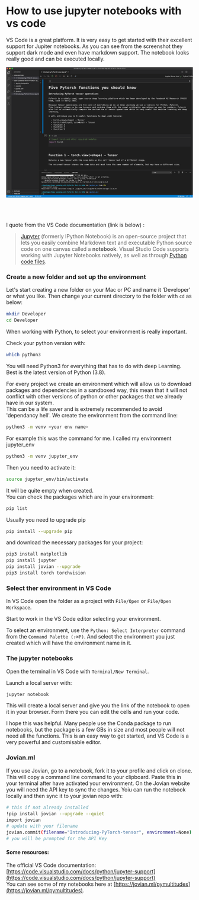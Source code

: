# How to use jupyter notebooks with vs code


VS Code is a great platform. It is very easy to get started with their excellent support for Jupiter notebooks. As you can see from the screenshot they support dark mode and even have markdown support. The notebook looks really good and can be executed locally. 


<p align="center">
  <img src="/images/vs/image1.png"  width="750"  title="vs code">&nbsp;&nbsp;&nbsp;&nbsp;&nbsp;
</p>  
<br>

I quote from the VS Code documentation (link is below) :

> [Jupyter](http://jupyter-notebook.readthedocs.io/en/latest/) (formerly IPython Notebook) is an open-source project that lets you easily combine Markdown text and executable Python source code on one canvas called a **notebook**. Visual Studio Code supports working with Jupyter Notebooks natively, as well as through [Python code files](https://code.visualstudio.com/docs/python/jupyter-support-py).


### Create a new folder and set up the environment

Let's start creating a new folder on your Mac or PC and name it ‘Developer’ or what you like. Then change your current directory to the folder with `cd` as below:

```bash
mkdir Developer
cd Developer
```

When working with Python, to select your environment is really important. 

Check your python version with:

```bash
which python3
```

You will need Python3 for everything that has to do with deep Learning. Best is the latest version of Python (3.8).

For every project we create an environment which will allow us to download packages and dependencies in a sandboxed way, this mean that it will not conflict with other versions of python or other packages that we already have in our system.  
This can be a life saver and is extremely recommended to avoid 'dependancy hell'.
We create the environment from the command line:

```bash
python3 -m venv <your env name>
```

For example this was the command for me. I called my environment jupyter_env

```bash
python3 -m venv jupyter_env
```

Then you need to activate it:

```bash
source jupyter_env/bin/activate
```
It will be quite empty when created.  
You can check the packages which are in your environment:

```bash
pip list
```

Usually you need to upgrade pip
```bash
pip install --upgrade pip
```

and download the necessary packages for your project:

```bash
pip3 install matplotlib
pip install jupyter
pip install jovian --upgrade
pip3 install torch torchvision
```

### Select ther environment in VS Code

In VS Code open the folder as a project with `File/Open` or `File/Open Workspace`.  

Start to work in the VS Code editor selecting your environment.

To select an environment, use the `Python: Select Interpreter` command from the `Command Palette (⇧⌘P)`. And select the environment you just created which will have the environment name in it.

### The jupyter notebooks

Open the terminal in VS Code with `Terminal/New Terminal`.  

Launch a local server with:

```bash
jupyter notebook
```



This will create a local server and give you the link of the notebook to open it in your browser. Form there you can edit the cells and run your code.

I hope this was helpful. Many people use the Conda package to run notebooks, but the package is a few GBs in size and most people will not need all the functions. This is an easy way to get started, and VS Code is a very powerful and customisable editor.

### Jovian.ml

If you use Jovian, go to a notebook, fork it to your profile and click on clone. This will copy a command line command to your clipboard. 
Paste this in your terminal after have activated your environment. On the Jovian website you will need the API key to sync the changes. Yoiu can run the notebook locally and then sync it to your jovian repo with:

```bash
# this if not already installed
!pip install jovian --upgrade --quiet
import jovian
# update with your filename
jovian.commit(filename="Introducing-PyTorch-tensor", environment=None)
# you will be prompted for the API Key
```


#### Some resources:

The official VS Code documentation: [https://code.visualstudio.com/docs/python/jupyter-support](https://code.visualstudio.com/docs/python/jupyter-support)  
You can see some of my notebooks here at [https://jovian.ml/pymultitudes](https://jovian.ml/pymultitudes).


<!--

Here's the table of contents:

1. TOC
{:toc}

## Basic setup

Jekyll requires blog post files to be named according to the following format:

`YEAR-MONTH-DAY-filename.md`

Where `YEAR` is a four-digit number, `MONTH` and `DAY` are both two-digit numbers, and `filename` is whatever file name you choose, to remind yourself what this post is about. `.md` is the file extension for markdown files.

The first line of the file should start with a single hash character, then a space, then your title. This is how you create a "*level 1 heading*" in markdown. Then you can create level 2, 3, etc headings as you wish but repeating the hash character, such as you see in the line `## File names` above.

## Basic formatting

You can use *italics*, **bold**, `code font text`, and create [links](https://www.markdownguide.org/cheat-sheet/). Here's a footnote [^1]. Here's a horizontal rule:

---

## Lists

Here's a list:

- item 1
- item 2

And a numbered list:

1. item 1
1. item 2

## Boxes and stuff

> This is a quotation

{% include alert.html text="You can include alert boxes" %}

...and...

{% include info.html text="You can include info boxes" %}

## Images

![](/images/logo.png "fast.ai's logo")

## Code

General preformatted text:

    # Do a thing
    do_thing()

Python code and output:

```python
# Prints '2'
print(1+1)
```

    2

## Tables

| Column 1 | Column 2 |
|-|-|
| A thing | Another thing |

## Footnotes

[^1]: This is the footnote.

-->
